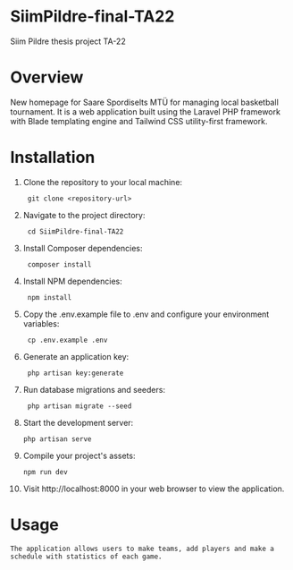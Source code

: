 # SiimPildre-final-TA22
Siim Pildre thesis project TA-22

# Overview
New homepage for Saare Spordiselts MTÜ for managing local basketball tournament.
It is a web application built using the Laravel PHP framework with Blade templating engine and Tailwind CSS utility-first framework.

# Installation

1. Clone the repository to your local machine:

        git clone <repository-url>

4. Navigate to the project directory:

        cd SiimPildre-final-TA22

5. Install Composer dependencies:

        composer install

6. Install NPM dependencies:

        npm install

7. Copy the .env.example file to .env and configure your environment variables:

        cp .env.example .env

8. Generate an application key:

        php artisan key:generate

9. Run database migrations and seeders:

        php artisan migrate --seed

10. Start the development server:

        php artisan serve

11. Compile your project's assets:

        npm run dev

12. Visit http://localhost:8000 in your web browser to view the application.


# Usage

    The application allows users to make teams, add players and make a schedule with statistics of each game.

